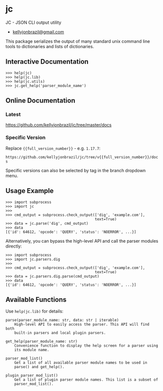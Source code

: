 
# jc
JC - JSON CLI output utility

* kellyjonbrazil@gmail.com

This package serializes the output of many standard unix command line tools
to dictionaries and lists of dictionaries.

## Interactive Documentation

    >>> help(jc)
    >>> help(jc.lib)
    >>> help(jc.utils)
    >>> jc.get_help('parser_module_name')

## Online Documentation

### Latest

https://github.com/kellyjonbrazil/jc/tree/master/docs

### Specific Version

Replace `{{full_version_number}}` - e.g. `1.17.7`:

`https://github.com/kellyjonbrazil/jc/tree/v{{full_version_number}}/docs`

Specific versions can also be selected by tag in the branch dropdown menu.

## Usage Example

    >>> import subprocess
    >>> import jc
    >>>
    >>> cmd_output = subprocess.check_output(['dig', 'example.com'],
                                             text=True)
    >>> data = jc.parse('dig', cmd_output)
    >>> data
    [{'id': 64612, 'opcode': 'QUERY', 'status': 'NOERROR', ...}]

Alternatively, you can bypass the high-level API and call the parser
modules directly:

    >>> import subprocess
    >>> import jc.parsers.dig
    >>>
    >>> cmd_output = subprocess.check_output(['dig', 'example.com'],
                                             text=True)
    >>> data = jc.parsers.dig.parse(cmd_output)
    >>> data
    [{'id': 64612, 'opcode': 'QUERY', 'status': 'NOERROR', ...}]

## Available Functions

Use `help(jc.lib)` for details:

    parse(parser_module_name: str, data: str | iterable)
        High-level API to easily access the parser. This API will find both
        built-in parsers and local plugin parsers.

    get_help(parser_module_name: str)
        Convenience function to display the help screen for a parser using
        its module name.

    parser_mod_list()
        Get a list of all available parser module names to be used in
        parse() and get_help().

    plugin_parser_mod_list()
        Get a list of plugin parser module names. This list is a subset of
        parser_mod_list().

